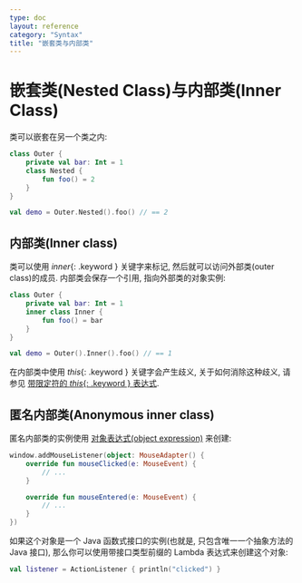 ```yaml
---
type: doc
layout: reference
category: "Syntax"
title: "嵌套类与内部类"
---
```


# 嵌套类(Nested Class)与内部类(Inner Class)

类可以嵌套在另一个类之内:

``` kotlin
class Outer {
    private val bar: Int = 1
    class Nested {
        fun foo() = 2
    }
}

val demo = Outer.Nested().foo() // == 2
```

## 内部类(Inner class)

类可以使用 *inner*{: .keyword } 关键字来标记, 然后就可以访问外部类(outer class)的成员. 内部类会保存一个引用, 指向外部类的对象实例:

``` kotlin
class Outer {
    private val bar: Int = 1
    inner class Inner {
        fun foo() = bar
    }
}

val demo = Outer().Inner().foo() // == 1
```

在内部类中使用 *this*{: .keyword } 关键字会产生歧义, 关于如何消除这种歧义, 请参见 [带限定符的 *this*{: .keyword } 表达式](this-expressions.html).

## 匿名内部类(Anonymous inner class)

匿名内部类的实例使用 [对象表达式(object expression)](object-declarations.html#object-expressions) 来创建:

``` kotlin
window.addMouseListener(object: MouseAdapter() {
    override fun mouseClicked(e: MouseEvent) {
        // ...
    }

    override fun mouseEntered(e: MouseEvent) {
        // ...
    }
})
```

如果这个对象是一个 Java 函数式接口的实例(也就是, 只包含唯一一个抽象方法的 Java 接口), 那么你可以使用带接口类型前缀的 Lambda 表达式来创建这个对象:

``` kotlin
val listener = ActionListener { println("clicked") }
```
